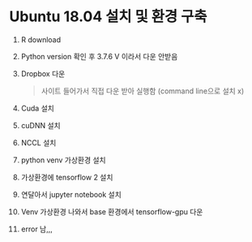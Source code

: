 # Ubuntu 18.04 설치 및 환경 구축

1. R download

2. Python version 확인 후 3.7.6 V 이라서 다운 안받음

3. Dropbox 다운 

   > 사이트 들어가서 직접 다운 받아 실행함 (command line으로 설치 x)

4. Cuda 설치

5. cuDNN 설치

6. NCCL 설치

7. python venv 가상환경 설치

8. 가상환경에 tensorflow 2 설치

9. 연달아서 jupyter notebook 설치

10. Venv 가상환경 나와서 base 환경에서  tensorflow-gpu 다운

11. error 남,,,